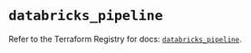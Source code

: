 # `databricks_pipeline`

Refer to the Terraform Registry for docs: [`databricks_pipeline`](https://registry.terraform.io/providers/databricks/databricks/1.34.0/docs/resources/pipeline).
